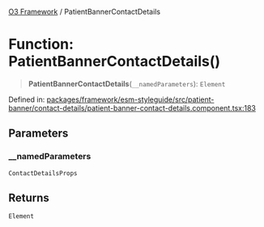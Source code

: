 [O3 Framework](../API.md) / PatientBannerContactDetails

# Function: PatientBannerContactDetails()

> **PatientBannerContactDetails**(`__namedParameters`): `Element`

Defined in: [packages/framework/esm-styleguide/src/patient-banner/contact-details/patient-banner-contact-details.component.tsx:183](https://github.com/habeshabro/openmrs-esm-core/blob/main/packages/framework/esm-styleguide/src/patient-banner/contact-details/patient-banner-contact-details.component.tsx#L183)

## Parameters

### \_\_namedParameters

`ContactDetailsProps`

## Returns

`Element`
